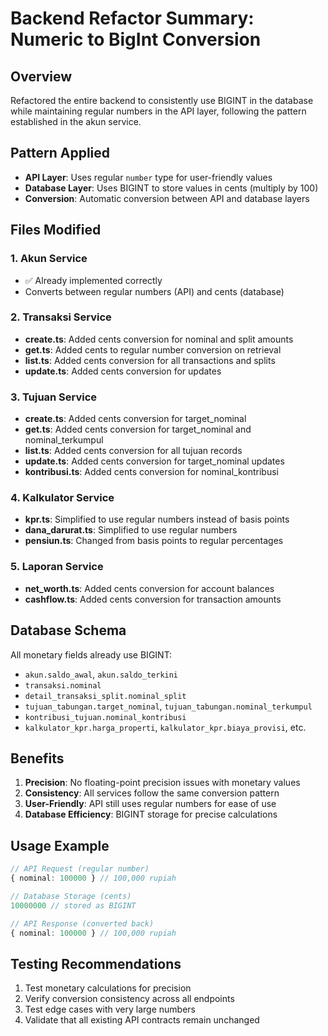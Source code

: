 # Backend Refactor Summary: Numeric to BigInt Conversion

## Overview
Refactored the entire backend to consistently use BIGINT in the database while maintaining regular numbers in the API layer, following the pattern established in the akun service.

## Pattern Applied
- **API Layer**: Uses regular `number` type for user-friendly values
- **Database Layer**: Uses BIGINT to store values in cents (multiply by 100)
- **Conversion**: Automatic conversion between API and database layers

## Files Modified

### 1. Akun Service
- ✅ Already implemented correctly
- Converts between regular numbers (API) and cents (database)

### 2. Transaksi Service
- **create.ts**: Added cents conversion for nominal and split amounts
- **get.ts**: Added cents to regular number conversion on retrieval
- **list.ts**: Added cents conversion for all transactions and splits
- **update.ts**: Added cents conversion for updates

### 3. Tujuan Service
- **create.ts**: Added cents conversion for target_nominal
- **get.ts**: Added cents conversion for target_nominal and nominal_terkumpul
- **list.ts**: Added cents conversion for all tujuan records
- **update.ts**: Added cents conversion for target_nominal updates
- **kontribusi.ts**: Added cents conversion for nominal_kontribusi

### 4. Kalkulator Service
- **kpr.ts**: Simplified to use regular numbers instead of basis points
- **dana_darurat.ts**: Simplified to use regular numbers
- **pensiun.ts**: Changed from basis points to regular percentages

### 5. Laporan Service
- **net_worth.ts**: Added cents conversion for account balances
- **cashflow.ts**: Added cents conversion for transaction amounts

## Database Schema
All monetary fields already use BIGINT:
- `akun.saldo_awal`, `akun.saldo_terkini`
- `transaksi.nominal`
- `detail_transaksi_split.nominal_split`
- `tujuan_tabungan.target_nominal`, `tujuan_tabungan.nominal_terkumpul`
- `kontribusi_tujuan.nominal_kontribusi`
- `kalkulator_kpr.harga_properti`, `kalkulator_kpr.biaya_provisi`, etc.

## Benefits
1. **Precision**: No floating-point precision issues with monetary values
2. **Consistency**: All services follow the same conversion pattern
3. **User-Friendly**: API still uses regular numbers for ease of use
4. **Database Efficiency**: BIGINT storage for precise calculations

## Usage Example
```typescript
// API Request (regular number)
{ nominal: 100000 } // 100,000 rupiah

// Database Storage (cents)
10000000 // stored as BIGINT

// API Response (converted back)
{ nominal: 100000 } // 100,000 rupiah
```

## Testing Recommendations
1. Test monetary calculations for precision
2. Verify conversion consistency across all endpoints
3. Test edge cases with very large numbers
4. Validate that all existing API contracts remain unchanged